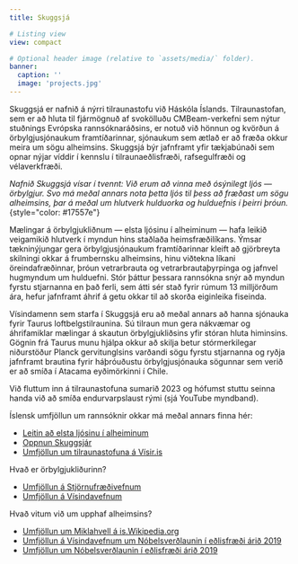 ```yaml
---
title: Skuggsjá

# Listing view
view: compact

# Optional header image (relative to `assets/media/` folder).
banner:
  caption: ''
  image: 'projects.jpg'
---
```


Skuggsjá er nafnið á nýrri tilraunastofu við Háskóla Íslands. Tilraunastofan, sem er að hluta til fjármögnuð af svokölluðu CMBeam-verkefni sem nýtur stuðnings Evrópska rannsóknaráðsins, er notuð við hönnun og kvörðun á örbylgjusjónaukum framtíðarinnar, sjónaukum sem ætlað er að fræða okkur meira um sögu alheimsins. Skuggsjá býr jafnframt yfir tækjabúnaði sem opnar nýjar víddir í kennslu í tilraunaeðlisfræði, rafsegulfræði og vélaverkfræði.

_Nafnið Skuggsjá vísar í tvennt: Við erum að vinna með ósýnilegt ljós — örbylgjur. Svo má meðal annars nota þetta ljós til þess að fræðast um sögu alheimsins, þar á meðal um hlutverk hulduorka og hulduefnis í þeirri þróun._
{style="color: #17557e"}

Mælingar á örbylgjukliðnum — elsta ljósinu í alheiminum — hafa leikið veigamikið hlutverk í myndun hins staðlaða heimsfræðilíkans. Ýmsar tækninýjungar gera örbylgjusjónaukum framtíðarinnar kleift að gjörbreyta skilningi okkar á frumbernsku alheimsins, hinu viðtekna líkani öreindafræðinnar, þróun vetrarbrauta og vetrarbrautaþyrpinga og jafnvel hugmyndum um hulduefni. Stór þáttur þessara rannsókna snýr að myndun fyrstu stjarnanna en það ferli, sem átti sér stað fyrir rúmum 13 milljörðum ára, hefur jafnframt áhrif á getu okkar til að skorða eiginleika fiseinda.

Vísindamenn sem starfa í Skuggsjá eru að meðal annars að hanna sjónauka fyrir Taurus loftbelgstilraunina. Sú tilraun mun gera nákvæmar og áhrifamiklar mælingar á skautun örbylgjukliðsins yfir stóran hluta himinsins. Gögnin frá Taurus munu hjálpa okkur að skilja betur stórmerkilegar niðurstöður Planck gervitunglsins varðandi sögu fyrstu stjarnanna og ryðja jafnframt brautina fyrir háþróuðustu örbylgjusjónauka sögunnar sem verið er að smíða í Atacama eyðimörkinni í Chile.

Við fluttum inn á tilraunastofuna sumarið 2023 og hófumst stuttu seinna handa við að smíða endurvarpslaust rými (sjá YouTube myndband).

Íslensk umfjöllun um rannsóknir okkar má meðal annars finna hér:
 * [Leitin að elsta ljósinu í alheiminum](https://www.hi.is/visindin/leitin_ad_elsta_ljosi_alheimsins)
 * [Oppnun Skuggsjár](https://www.hi.is/frettir/ny_tilraunastofa_fyrir_stjarnedlisfraedi_opnud)
 * [Umfjöllun um tilraunastofuna á Vísir.is](https://www.visir.is/g/20232470392d/skoda-elsta-ljos-al-heims-i-nyrri-til-rauna-stofu?fbclid=IwAR062_982AQvKzRqcajVbE2MN-rc1MbtwwtASOvgsM2ABB3y7cpD_qdX3VU)

 Hvað er örbylgjukliðurinn?
 * [Umfjöllun á Stjörnufræðivefnum](https://www.stjornufraedi.is/alheimurinn/orbylgjuklidurinn/)
 * [Umfjöllun á Vísindavefnum](https://www.visindavefur.is/svar.php?id=5051)

 Hvað vitum við um upphaf alheimsins?
 * [Umfjöllun um Miklahvell á is.Wikipedia.org](https://is.wikipedia.org/wiki/Miklihvellur)
 * [Umfjöllun á Vísindavefnum um Nóbelsverðlaunin í eðlisfræði árið 2019](https://www.visindavefur.is/svar.php?id=78160)
 * [Umfjöllun um Nóbelsverðlaunin í eðlisfræði árið 2019](https://www.visir.is/g/2019356776d/huldir-hlutar-alheimsins-spruttu-upp-ur-greinum-nobelsverdlaunahafans)
